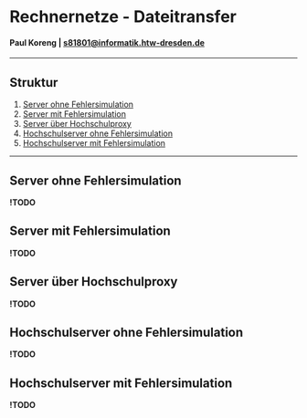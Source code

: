 # Rechnernetze - Dateitransfer

#### Paul Koreng | s81801@informatik.htw-dresden.de
---

## Struktur
1. [Server ohne Fehlersimulation](#Server-ohne-Fehlersimulation)
2. [Server mit Fehlersimulation](#Server-mit-Fehlersimulation)
3. [Server über Hochschulproxy](#Server-über-Hochschulproxy)
4. [Hochschulserver ohne Fehlersimulation](#Hochschulserver-ohne-Fehlersimulation)
5. [Hochschulserver mit Fehlersimulation](#Hochschulserver-mit-Fehlersimulation)
---

## Server ohne Fehlersimulation
**!TODO**

## Server mit Fehlersimulation
**!TODO**

## Server über Hochschulproxy
**!TODO**

## Hochschulserver ohne Fehlersimulation
**!TODO**

## Hochschulserver mit Fehlersimulation
**!TODO**
